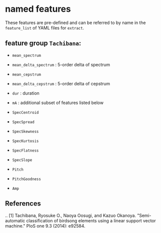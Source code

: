 # named features
These features are pre-defined and can be referred to by name in the `feature_list` of YAML files for `extract`.

 ## feature group `Tachibana`:
 - `mean_spectrum`
 - `mean_delta_spectrum` : 5-order delta of spectrum
 - `mean_cepstrum`
 - `mean_delta_cepstrum`  : 5-order delta of cepstrum
 - `dur` : duration
 - `mA` : additional subset of features listed below

 - `SpecCentroid`
 - `SpecSpread`
 - `SpecSkewness`
 - `SpecKurtosis`
 - `SpecFlatness`
 - `SpecSlope`
 - `Pitch`
 - `PitchGoodness`
 - `Amp`

References
----------
.. [1] Tachibana, Ryosuke O., Naoya Oosugi, and Kazuo Okanoya. "Semi-
automatic classification of birdsong elements using a linear support vector
 machine." PloS one 9.3 (2014): e92584.
